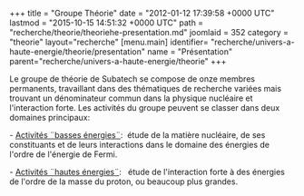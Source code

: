 +++
title = "Groupe Théorie"
date = "2012-01-12 17:39:58 +0000 UTC"
lastmod = "2015-10-15 14:51:32 +0000 UTC"
path = "recherche/theorie/theoriehe-presentation.md"
joomlaid = 352
category = "theorie"
layout="recherche"
[menu.main]
  identifier= "recherche/univers-a-haute-energie/theorie/presentation"
  name = "Présentation"
  parent="recherche/univers-a-haute-energie/theorie"
+++
<p>Le groupe de théorie de Subatech se compose de onze membres permanents, travaillant dans des thématiques de recherche variées mais trouvant un dénominateur commun dans la physique nucléaire et l'interaction forte. Les activités du groupe peuvent se classer dans deux domaines principaux:</p>
<p>- <a href="recherche/theorie/theoriebe-presentation.md">Activités ¨basses énergies¨</a>:  étude de la matière nucléaire, de ses constituants et de leurs interactions dans le domaine des énergies de l'ordre de l'énergie de Fermi.</p>
<p>- <a href="recherche/theorie/sous-groupe-hautes-energies.md">Activités ¨hautes énergies¨</a>:   étude de l'interaction forte à des énergies de l'ordre de la masse du proton, ou beaucoup plus grandes.</p>
<p> </p>
<p> </p>
<p></p>